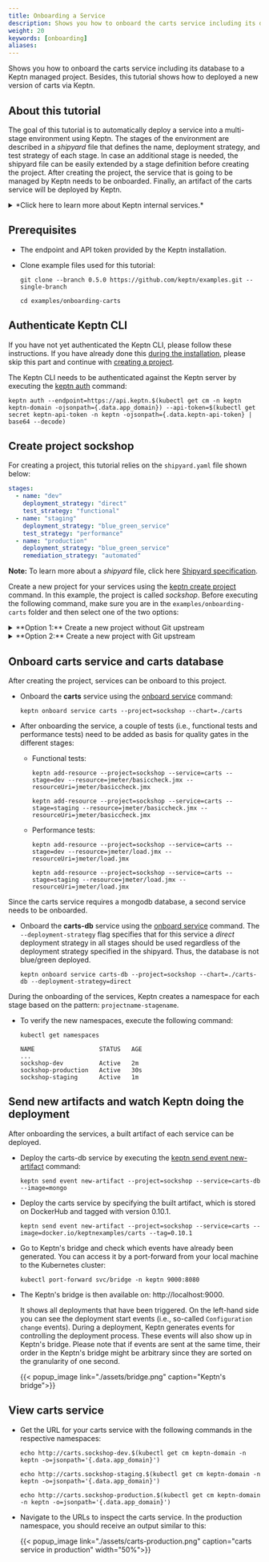 ```yaml
---
title: Onboarding a Service
description: Shows you how to onboard the carts service including its database to a Keptn managed project. Besides, this tutorial shows how to deployed a new version of carts via Keptn.
weight: 20
keywords: [onboarding]
aliases:
---
```


Shows you how to onboard the carts service including its database to a Keptn managed project. Besides, this tutorial shows how to deployed a new version of carts via Keptn.

## About this tutorial

The goal of this tutorial is to automatically deploy a service into a multi-stage environment using Keptn. The stages of the environment are described in a *shipyard* file that defines the name, deployment strategy, and test strategy of each stage. In case an additional stage is needed, the shipyard file can be easily extended by a stage definition before creating the project. After creating the project, the service that is going to be managed by Keptn needs to be onboarded. Finally, an artifact of the carts service will be deployed by Keptn.  

<details><summary>*Click here to learn more about Keptn internal services.*</summary>
<p>
To illustrate the scenario this tutorial addresses, Keptn relies on following internal services: *shipyard-service*, *helm-service*, *jmeter-service*, and *gatekeeper-service*. These services have the following responsibilities: 

**shipyard-service:** 
  
  * Creates a project entity and stage entities as declared in the shipyard. 

 **helm-service**:
  
  * Creates a new service entity, manipulates the Helm chart, and uploades the Helm chart to the configuration store.

  * Updates the service configuration when a new artifact is available.

  * Deploys a service when the configuration of a service has changed.

**jmeter-service**:

  * Runs a test when a new deployment of the service is available. 

**gatekeeper-service**:

  * Evaluates the test result to decide whether the deployment can be promoted to the next stage or not.

 </p>
</details>

## Prerequisites

* The endpoint and API token provided by the Keptn installation.

* Clone example files used for this tutorial:

    ```console
    git clone --branch 0.5.0 https://github.com/keptn/examples.git --single-branch
    ```

    ```console
    cd examples/onboarding-carts
    ```

## Authenticate Keptn CLI

If you have not yet authenticated the Keptn CLI, please follow these instructions. If you have already done this [during the installation](../../installation/setup-keptn/#install-keptn), please skip this part and continue with [creating a project](#create-project-sockshop).

The Keptn CLI needs to be authenticated against the Keptn server by executing the [keptn auth](../../reference/cli/#keptn-auth) command:

```console
keptn auth --endpoint=https://api.keptn.$(kubectl get cm -n keptn keptn-domain -ojsonpath={.data.app_domain}) --api-token=$(kubectl get secret keptn-api-token -n keptn -ojsonpath={.data.keptn-api-token} | base64 --decode)
```

## Create project sockshop

For creating a project, this tutorial relies on the `shipyard.yaml` file shown below:

```yaml
stages:
  - name: "dev"
    deployment_strategy: "direct"
    test_strategy: "functional"
  - name: "staging"
    deployment_strategy: "blue_green_service"
    test_strategy: "performance"
  - name: "production"
    deployment_strategy: "blue_green_service"
    remediation_strategy: "automated"
```

**Note:**  To learn more about a *shipyard* file, click here [Shipyard specification](https://github.com/keptn/keptn/blob/0.5.0/specification/shipyard.md).

Create a new project for your services using the [keptn create project](../../reference/cli/#keptn-create-project) command. In this example, the project is called *sockshop*. Before executing the following command, make sure you are in the `examples/onboarding-carts` folder and then select one of the two options:

<details><summary>**Option 1:** Create a new project without Git upstream</summary>
<p>

```console
keptn create project sockshop --shipyard=./shipyard.yaml
```
</p>
</details>

<details><summary>**Option 2:** Create a new project with Git upstream</summary>
<p>

To configure a Git upstream for this tutorial, the Git user (`--git-user`), an access token (`--git-token`), and the remote URL (`--git-remote-url`) are required. If a requirement is not met, go to [select Git-based upstream](../../manage/project/#select-git-based-upstream) where instructions for GitHub, GitLab, and Bitbucket are provided.

```console
keptn create project sockshop --shipyard=./shipyard.yaml --git-user=GIT_USER --git-token=GIT_TOKEN --git-remote-url=GIT_REMOTE_URL
```
</p>
</details>

## Onboard carts service and carts database
After creating the project, services can be onboard to this project.

* Onboard the **carts** service using the [onboard service](../../reference/cli/#keptn-onboard-service) command:

  ```console
  keptn onboard service carts --project=sockshop --chart=./carts
  ```

* After onboarding the service, a couple of tests (i.e., functional tests and performance tests) need to be added as basis for quality gates in the different stages:

  * Functional tests: 

    ```console
    keptn add-resource --project=sockshop --service=carts --stage=dev --resource=jmeter/basiccheck.jmx --resourceUri=jmeter/basiccheck.jmx
    ```

    ```console
    keptn add-resource --project=sockshop --service=carts --stage=staging --resource=jmeter/basiccheck.jmx --resourceUri=jmeter/basiccheck.jmx
    ```

  * Performance tests: 

    ```console
    keptn add-resource --project=sockshop --service=carts --stage=dev --resource=jmeter/load.jmx --resourceUri=jmeter/load.jmx
    ```

    ```console
    keptn add-resource --project=sockshop --service=carts --stage=staging --resource=jmeter/load.jmx --resourceUri=jmeter/load.jmx
    ```

Since the carts service requires a mongodb database, a second service needs to be onboarded.

* Onboard the **carts-db** service using the [onboard service](../../reference/cli/#keptn-onboard-service) command. The `--deployment-strategy` flag specifies that for this service a *direct* deployment strategy in all stages should be used regardless of the deployment strategy specified in the shipyard. Thus, the database is not blue/green deployed.

  ```console
  keptn onboard service carts-db --project=sockshop --chart=./carts-db --deployment-strategy=direct
  ```

During the onboarding of the services, Keptn creates a namespace for each stage based on the pattern: `projectname-stagename`.

* To verify the new namespaces, execute the following command:

  ```console
  kubectl get namespaces
  ```

  ```console
  NAME                  STATUS   AGE
  ...
  sockshop-dev          Active   2m
  sockshop-production   Active   30s
  sockshop-staging      Active   1m
  ```


## Send new artifacts and watch Keptn doing the deployment 

After onboarding the services, a built artifact of each service can be deployed.

* Deploy the carts-db service by executing the [keptn send event new-artifact](../../reference/cli/#keptn-send-event-new-artifact) command:

  ```console
  keptn send event new-artifact --project=sockshop --service=carts-db --image=mongo
  ```

* Deploy the carts service by specifying the built artifact, which is stored on DockerHub and tagged with version 0.10.1.

  ```console
  keptn send event new-artifact --project=sockshop --service=carts --image=docker.io/keptnexamples/carts --tag=0.10.1
  ```

* Go to Keptn's bridge and check which events have already been generated. You can access it by a port-forward from your local machine to the Kubernetes cluster:

  ```console 
  kubectl port-forward svc/bridge -n keptn 9000:8080
  ```

* The Keptn's bridge is then available on: http://localhost:9000. 

    It shows all deployments that have been triggered. On the left-hand side you can see the deployment start events (i.e., so-called `Configuration change` events). During a deployment, Keptn generates events for controlling the deployment process. These events will also show up in Keptn's bridge. Please note that if events are sent at the same time, their order in the Keptn's bridge might be arbitrary since they are sorted on the granularity of one second. 

    {{< popup_image
      link="./assets/bridge.png"
      caption="Keptn's bridge">}}

## View carts service

- Get the URL for your carts service with the following commands in the respective namespaces:

  ```console
  echo http://carts.sockshop-dev.$(kubectl get cm keptn-domain -n keptn -o=jsonpath='{.data.app_domain}')
  ```
  ```console
  echo http://carts.sockshop-staging.$(kubectl get cm keptn-domain -n keptn -o=jsonpath='{.data.app_domain}')
  ```
  ```console
  echo http://carts.sockshop-production.$(kubectl get cm keptn-domain -n keptn -o=jsonpath='{.data.app_domain}')
  ```

- Navigate to the URLs to inspect the carts service. In the production namespace, you should receive an output similar to this:

    {{< popup_image
    link="./assets/carts-production.png"
    caption="carts service in production"
    width="50%">}}
